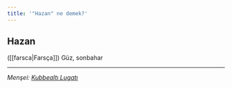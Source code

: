 ```yaml
---
title: '"Hazan" ne demek?'
---
```


## Hazan
([[farsca|Farsça]]) Güz, sonbahar

---
*Menşei: [Kubbealtı Lugatı](https://www.lugatim.com/s/Hazan)*